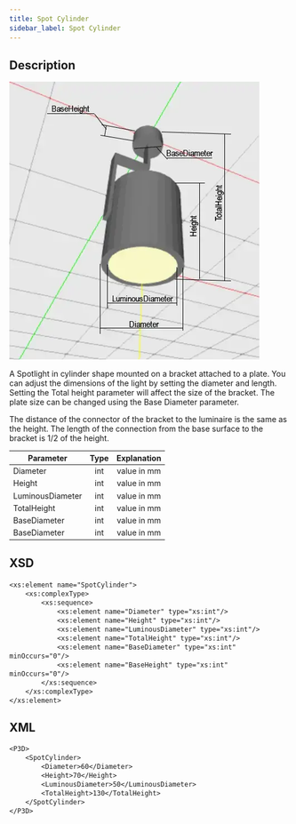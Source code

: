 ```yaml
---
title: Spot Cylinder
sidebar_label: Spot Cylinder
---
```


## Description

![Spot Cylinder](/img/docs/geometry/parametric/spot-cylinder.webp)

A Spotlight in cylinder shape mounted on a bracket attached to a plate. You can adjust the dimensions of the light by setting the diameter and length. Setting the Total height parameter will affect the size of the bracket. The plate size can be changed using the Base Diameter parameter.

The distance of the connector of the bracket to the luminaire is the same as the height. The length of the connection from the base surface to the bracket is 1/2 of the height.

| Parameter        | Type | Explanation |
| ---------------- | :--: | :---------: |
| Diameter         | int  | value in mm |
| Height           | int  | value in mm |
| LuminousDiameter | int  | value in mm |
| TotalHeight      | int  | value in mm |
| BaseDiameter     | int  | value in mm |
| BaseDiameter     | int  | value in mm |

## XSD

    <xs:element name="SpotCylinder">
    	<xs:complexType>
    		<xs:sequence>
    			<xs:element name="Diameter" type="xs:int"/>
    			<xs:element name="Height" type="xs:int"/>
    			<xs:element name="LuminousDiameter" type="xs:int"/>
    			<xs:element name="TotalHeight" type="xs:int"/>
    			<xs:element name="BaseDiameter" type="xs:int" minOccurs="0"/>
    			<xs:element name="BaseHeight" type="xs:int" minOccurs="0"/>
    		</xs:sequence>
    	</xs:complexType>
    </xs:element>

## XML

    <P3D>
    	<SpotCylinder>
    		<Diameter>60</Diameter>
    		<Height>70</Height>
    		<LuminousDiameter>50</LuminousDiameter>
    		<TotalHeight>130</TotalHeight>
    	</SpotCylinder>
    </P3D>
